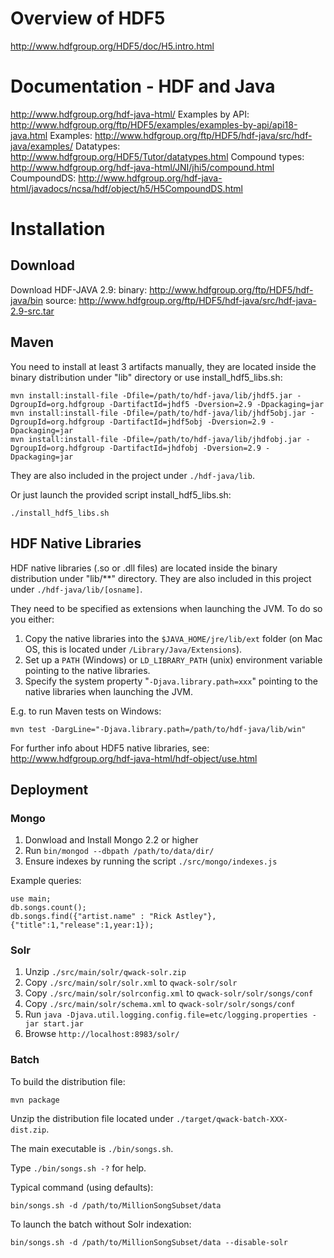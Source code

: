 # Overview of HDF5

http://www.hdfgroup.org/HDF5/doc/H5.intro.html

# Documentation - HDF and Java

http://www.hdfgroup.org/hdf-java-html/
Examples by API: http://www.hdfgroup.org/ftp/HDF5/examples/examples-by-api/api18-java.html
Examples: http://www.hdfgroup.org/ftp/HDF5/hdf-java/src/hdf-java/examples/
Datatypes: http://www.hdfgroup.org/HDF5/Tutor/datatypes.html
Compound types: http://www.hdfgroup.org/hdf-java-html/JNI/jhi5/compound.html
CoumpoundDS: http://www.hdfgroup.org/hdf-java-html/javadocs/ncsa/hdf/object/h5/H5CompoundDS.html

# Installation

## Download

Download HDF-JAVA 2.9:
binary: http://www.hdfgroup.org/ftp/HDF5/hdf-java/bin
source: http://www.hdfgroup.org/ftp/HDF5/hdf-java/src/hdf-java-2.9-src.tar

## Maven

You need to install at least 3 artifacts manually, they are located inside the binary distribution under "lib" directory or use install_hdf5_libs.sh:

    mvn install:install-file -Dfile=/path/to/hdf-java/lib/jhdf5.jar -DgroupId=org.hdfgroup -DartifactId=jhdf5 -Dversion=2.9 -Dpackaging=jar
    mvn install:install-file -Dfile=/path/to/hdf-java/lib/jhdf5obj.jar -DgroupId=org.hdfgroup -DartifactId=jhdf5obj -Dversion=2.9 -Dpackaging=jar
    mvn install:install-file -Dfile=/path/to/hdf-java/lib/jhdfobj.jar -DgroupId=org.hdfgroup -DartifactId=jhdfobj -Dversion=2.9 -Dpackaging=jar

They are also included in the project under `./hdf-java/lib`.

Or just launch the provided script install_hdf5_libs.sh:

	./install_hdf5_libs.sh
	
## HDF Native Libraries

HDF native libraries (.so or .dll files) are located inside the binary distribution under "lib/**" directory. They are also included in this project under `./hdf-java/lib/[osname]`.

They need to be specified as extensions when launching the JVM. To do so you either:

1. Copy the native libraries into the `$JAVA_HOME/jre/lib/ext` folder (on Mac OS, this is located under `/Library/Java/Extensions`).
2. Set up a `PATH` (Windows) or `LD_LIBRARY_PATH` (unix) environment variable pointing to the native libraries.
3. Specify the system property "`-Djava.library.path=xxx`" pointing to the native libraries when launching the JVM.

E.g. to run Maven tests on Windows:

    mvn test -DargLine="-Djava.library.path=/path/to/hdf-java/lib/win"

For further info about HDF5 native libraries, see:
http://www.hdfgroup.org/hdf-java-html/hdf-object/use.html

## Deployment

### Mongo

1. Donwload and Install Mongo 2.2 or higher
2. Run `bin/mongod --dbpath /path/to/data/dir/`
3. Ensure indexes by running the script `./src/mongo/indexes.js`

Example queries:

    use main;    db.songs.count();
    db.songs.find({"artist.name" : "Rick Astley"},{"title":1,"release":1,year:1});

### Solr

1. Unzip `./src/main/solr/qwack-solr.zip`
2. Copy `./src/main/solr/solr.xml` to `qwack-solr/solr`
3. Copy `./src/main/solr/solrconfig.xml` to `qwack-solr/solr/songs/conf`
4. Copy `./src/main/solr/schema.xml` to `qwack-solr/solr/songs/conf`
5. Run `java -Djava.util.logging.config.file=etc/logging.properties -jar start.jar`
6. Browse `http://localhost:8983/solr/`

### Batch

To build the distribution file:

	mvn package
	
Unzip the distribution file located under `./target/qwack-batch-XXX-dist.zip`.

The main executable is `./bin/songs.sh`.

Type `./bin/songs.sh -?` for help.

Typical command (using defaults):

	bin/songs.sh -d /path/to/MillionSongSubset/data

To launch the batch without Solr indexation:

	bin/songs.sh -d /path/to/MillionSongSubset/data --disable-solr

